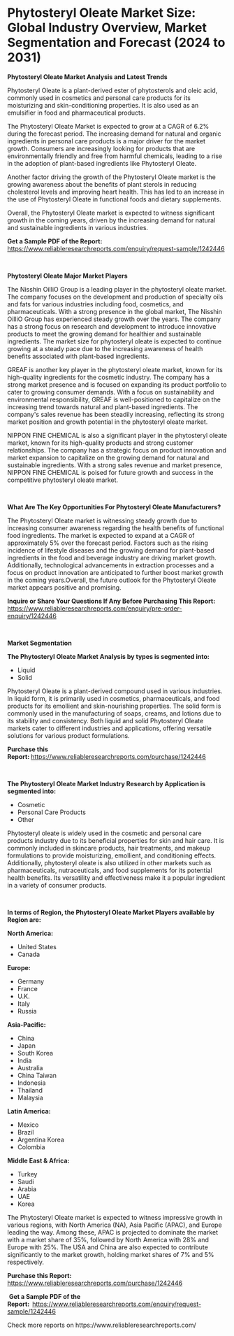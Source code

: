 <p><h1>Phytosteryl Oleate Market Size: Global Industry Overview, Market Segmentation and Forecast (2024 to 2031)</h1></p><p><strong>Phytosteryl Oleate Market Analysis and Latest Trends</strong></p>
<p><p>Phytosteryl Oleate is a plant-derived ester of phytosterols and oleic acid, commonly used in cosmetics and personal care products for its moisturizing and skin-conditioning properties. It is also used as an emulsifier in food and pharmaceutical products.</p><p>The Phytosteryl Oleate Market is expected to grow at a CAGR of 6.2% during the forecast period. The increasing demand for natural and organic ingredients in personal care products is a major driver for the market growth. Consumers are increasingly looking for products that are environmentally friendly and free from harmful chemicals, leading to a rise in the adoption of plant-based ingredients like Phytosteryl Oleate.</p><p>Another factor driving the growth of the Phytosteryl Oleate market is the growing awareness about the benefits of plant sterols in reducing cholesterol levels and improving heart health. This has led to an increase in the use of Phytosteryl Oleate in functional foods and dietary supplements.</p><p>Overall, the Phytosteryl Oleate market is expected to witness significant growth in the coming years, driven by the increasing demand for natural and sustainable ingredients in various industries.</p></p>
<p><strong>Get a Sample PDF of the Report:&nbsp;</strong> <a href="https://www.reliableresearchreports.com/enquiry/request-sample/1242446">https://www.reliableresearchreports.com/enquiry/request-sample/1242446</a></p>
<p>&nbsp;</p>
<p><strong>Phytosteryl Oleate Major Market Players</strong></p>
<p><p>The Nisshin OilliO Group is a leading player in the phytosteryl oleate market. The company focuses on the development and production of specialty oils and fats for various industries including food, cosmetics, and pharmaceuticals. With a strong presence in the global market, The Nisshin OilliO Group has experienced steady growth over the years. The company has a strong focus on research and development to introduce innovative products to meet the growing demand for healthier and sustainable ingredients. The market size for phytosteryl oleate is expected to continue growing at a steady pace due to the increasing awareness of health benefits associated with plant-based ingredients.</p><p>GREAF is another key player in the phytosteryl oleate market, known for its high-quality ingredients for the cosmetic industry. The company has a strong market presence and is focused on expanding its product portfolio to cater to growing consumer demands. With a focus on sustainability and environmental responsibility, GREAF is well-positioned to capitalize on the increasing trend towards natural and plant-based ingredients. The company's sales revenue has been steadily increasing, reflecting its strong market position and growth potential in the phytosteryl oleate market.</p><p>NIPPON FINE CHEMICAL is also a significant player in the phytosteryl oleate market, known for its high-quality products and strong customer relationships. The company has a strategic focus on product innovation and market expansion to capitalize on the growing demand for natural and sustainable ingredients. With a strong sales revenue and market presence, NIPPON FINE CHEMICAL is poised for future growth and success in the competitive phytosteryl oleate market.</p></p>
<p>&nbsp;</p>
<p><strong>What Are The Key Opportunities For Phytosteryl Oleate Manufacturers?</strong></p>
<p><p>The Phytosteryl Oleate market is witnessing steady growth due to increasing consumer awareness regarding the health benefits of functional food ingredients. The market is expected to expand at a CAGR of approximately 5% over the forecast period. Factors such as the rising incidence of lifestyle diseases and the growing demand for plant-based ingredients in the food and beverage industry are driving market growth. Additionally, technological advancements in extraction processes and a focus on product innovation are anticipated to further boost market growth in the coming years.Overall, the future outlook for the Phytosteryl Oleate market appears positive and promising.</p></p>
<p><strong>Inquire or Share Your Questions If Any Before Purchasing This Report:</strong> <a href="https://www.reliableresearchreports.com/enquiry/pre-order-enquiry/1242446">https://www.reliableresearchreports.com/enquiry/pre-order-enquiry/1242446</a></p>
<p>&nbsp;</p>
<p><strong>Market Segmentation</strong></p>
<p><strong>The Phytosteryl Oleate Market Analysis by types is segmented into:</strong></p>
<p><ul><li>Liquid</li><li>Solid</li></ul></p>
<p><p>Phytosteryl Oleate is a plant-derived compound used in various industries. In liquid form, it is primarily used in cosmetics, pharmaceuticals, and food products for its emollient and skin-nourishing properties. The solid form is commonly used in the manufacturing of soaps, creams, and lotions due to its stability and consistency. Both liquid and solid Phytosteryl Oleate markets cater to different industries and applications, offering versatile solutions for various product formulations.</p></p>
<p><strong>Purchase this Report:&nbsp;</strong><a href="https://www.reliableresearchreports.com/purchase/1242446">https://www.reliableresearchreports.com/purchase/1242446</a></p>
<p>&nbsp;</p>
<p><strong>The Phytosteryl Oleate Market Industry Research by Application is segmented into:</strong></p>
<p><ul><li>Cosmetic</li><li>Personal Care Products</li><li>Other</li></ul></p>
<p><p>Phytosteryl oleate is widely used in the cosmetic and personal care products industry due to its beneficial properties for skin and hair care. It is commonly included in skincare products, hair treatments, and makeup formulations to provide moisturizing, emollient, and conditioning effects. Additionally, phytosteryl oleate is also utilized in other markets such as pharmaceuticals, nutraceuticals, and food supplements for its potential health benefits. Its versatility and effectiveness make it a popular ingredient in a variety of consumer products.</p></p>
<p>&nbsp;</p>
<p><strong>In terms of Region, the Phytosteryl Oleate Market Players available by Region are:</strong></p>
<p>
    <p> <strong> North America: </strong>
        <ul>
            <li>United States</li>
            <li>Canada</li>
        </ul>
        </p> 
    <p> <strong> Europe: </strong>
        <ul>
            <li>Germany</li>
            <li>France</li>
            <li>U.K.</li>
            <li>Italy</li>
            <li>Russia</li>
        </ul>
        </p> 
    <p> <strong> Asia-Pacific: </strong>
        <ul>
            <li>China</li>
            <li>Japan</li>
            <li>South Korea</li>
            <li>India</li>
            <li>Australia</li>
            <li>China Taiwan</li>
            <li>Indonesia</li>
            <li>Thailand</li>
            <li>Malaysia</li>
        </ul>
        </p> 
    <p> <strong> Latin America: </strong>
        <ul>
            <li>Mexico</li>
            <li>Brazil</li>
            <li>Argentina Korea</li>
            <li>Colombia</li>
        </ul>
        </p> 
    <p> <strong> Middle East & Africa: </strong>
        <ul>
            <li>Turkey</li>
            <li>Saudi</li>
            <li>Arabia</li>
            <li>UAE</li>
            <li>Korea</li>
        </ul>
    </p>
    </p>
<p><p>The Phytosteryl Oleate market is expected to witness impressive growth in various regions, with North America (NA), Asia Pacific (APAC), and Europe leading the way. Among these, APAC is projected to dominate the market with a market share of 35%, followed by North America with 28% and Europe with 25%. The USA and China are also expected to contribute significantly to the market growth, holding market shares of 7% and 5% respectively.</p></p>
<p><strong>Purchase this Report: </strong><a href="https://www.reliableresearchreports.com/purchase/1242446">https://www.reliableresearchreports.com/purchase/1242446</a></p>
<p>&nbsp;<strong>Get a Sample PDF of the Report:&nbsp;&nbsp;</strong><a href="https://www.reliableresearchreports.com/enquiry/request-sample/1242446">https://www.reliableresearchreports.com/enquiry/request-sample/1242446</a></p>
<p><strong></strong></p>
<p>Check more reports on https://www.reliableresearchreports.com/</p>